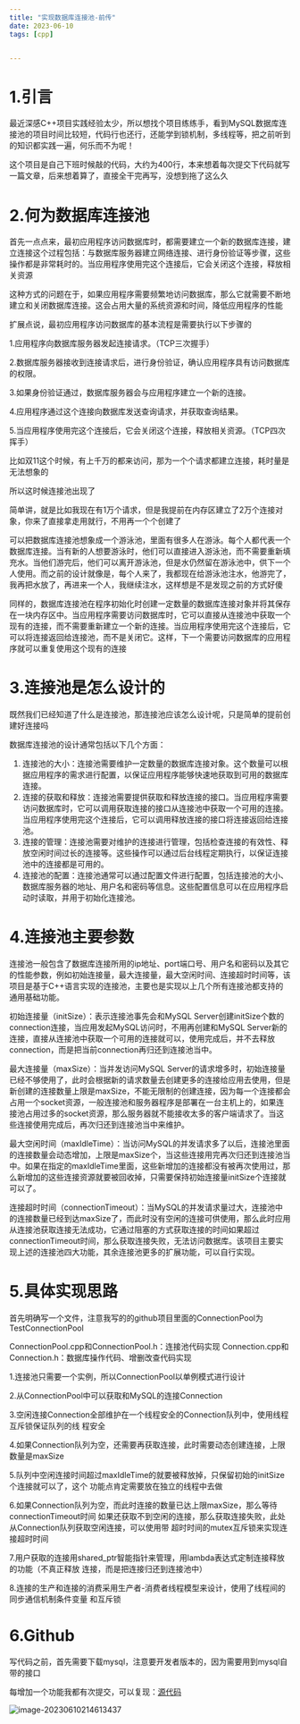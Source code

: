 ```yaml
---
title: "实现数据库连接池-前传"
date: 2023-06-10
tags: [cpp]


---
```







# 1.引言

最近深感C++项目实践经验太少，所以想找个项目练练手，看到MySQL数据库连接池的项目时间比较短，代码行也还行，还能学到锁机制，多线程等，把之前听到的知识都实践一遍，何乐而不为呢！

这个项目是自己下班时候敲的代码，大约为400行，本来想着每次提交下代码就写一篇文章，后来想着算了，直接全干完再写，没想到拖了这么久

# 2.何为数据库连接池

首先一点点来，最初应用程序访问数据库时，都需要建立一个新的数据库连接，建立连接这个过程包括：与数据库服务器建立网络连接、进行身份验证等步骤，这些操作都是非常耗时的。当应用程序使用完这个连接后，它会关闭这个连接，释放相关资源

这种方式的问题在于，如果应用程序需要频繁地访问数据库，那么它就需要不断地建立和关闭数据库连接。这会占用大量的系统资源和时间，降低应用程序的性能

扩展点说，最初应用程序访问数据库的基本流程是需要执行以下步骤的

1.应用程序向数据库服务器发起连接请求。（TCP三次握手）

2.数据库服务器接收到连接请求后，进行身份验证，确认应用程序具有访问数据库的权限。

3.如果身份验证通过，数据库服务器会与应用程序建立一个新的连接。

4.应用程序通过这个连接向数据库发送查询请求，并获取查询结果。

5.当应用程序使用完这个连接后，它会关闭这个连接，释放相关资源。（TCP四次挥手）

比如双11这个时候，有上千万的都来访问，那为一个个请求都建立连接，耗时量是无法想象的

所以这时候连接池出现了

简单讲，就是比如我现在有1万个请求，但是我提前在内存区建立了2万个连接对象，你来了直接拿走用就行，不用再一个个创建了

可以把数据库连接池想象成一个游泳池，里面有很多人在游泳。每个人都代表一个数据库连接。当有新的人想要游泳时，他们可以直接进入游泳池，而不需要重新填充水。当他们游完后，他们可以离开游泳池，但是水仍然留在游泳池中，供下一个人使用。而之前的设计就像是，每个人来了，我都现在给游泳池注水，他游完了，我再把水放了，再进来一个人，我继续注水，这样想是不是发现之前的方式好傻

同样的，数据库连接池在程序初始化时创建一定数量的数据库连接对象并将其保存在一块内存区中。当应用程序需要访问数据库时，它可以直接从连接池中获取一个现有的连接，而不需要重新建立一个新的连接。当应用程序使用完这个连接后，它可以将连接返回给连接池，而不是关闭它。这样，下一个需要访问数据库的应用程序就可以重复使用这个现有的连接

# 3.连接池是怎么设计的

既然我们已经知道了什么是连接池，那连接池应该怎么设计呢，只是简单的提前创建好连接吗

数据库连接池的设计通常包括以下几个方面：

1. 连接池的大小：连接池需要维护一定数量的数据库连接对象。这个数量可以根据应用程序的需求进行配置，以保证应用程序能够快速地获取到可用的数据库连接。
2. 连接的获取和释放：连接池需要提供获取和释放连接的接口。当应用程序需要访问数据库时，它可以调用获取连接的接口从连接池中获取一个可用的连接。当应用程序使用完这个连接后，它可以调用释放连接的接口将连接返回给连接池。
3. 连接的管理：连接池需要对维护的连接进行管理，包括检查连接的有效性、释放空闲时间过长的连接等。这些操作可以通过后台线程定期执行，以保证连接池中的连接都是可用的。
4. 连接池的配置：连接池通常可以通过配置文件进行配置，包括连接池的大小、数据库服务器的地址、用户名和密码等信息。这些配置信息可以在应用程序启动时读取，并用于初始化连接池。

# 4.连接池主要参数

连接池一般包含了数据库连接所用的ip地址、port端口号、用户名和密码以及其它的性能参数，例如初始连接量，最大连接量，最大空闲时间、连接超时时间等，该项目是基于C++语言实现的连接池，主要也是实现以上几个所有连接池都支持的通用基础功能。

初始连接量（initSize）：表示连接池事先会和MySQL Server创建initSize个数的connection连接，当应用发起MySQL访问时，不用再创建和MySQL Server新的连接，直接从连接池中获取一个可用的连接就可以，使用完成后，并不去释放connection，而是把当前connection再归还到连接池当中。

最大连接量（maxSize）：当并发访问MySQL Server的请求增多时，初始连接量已经不够使用了，此时会根据新的请求数量去创建更多的连接给应用去使用，但是新创建的连接数量上限是maxSize，不能无限制的创建连接，因为每一个连接都会占用一个socket资源，一般连接池和服务器程序是部署在一台主机上的，如果连接池占用过多的socket资源，那么服务器就不能接收太多的客户端请求了。当这些连接使用完成后，再次归还到连接池当中来维护。

最大空闲时间（maxIdleTime）：当访问MySQL的并发请求多了以后，连接池里面的连接数量会动态增加，上限是maxSize个，当这些连接用完再次归还到连接池当中。如果在指定的maxIdleTime里面，这些新增加的连接都没有被再次使用过，那么新增加的这些连接资源就要被回收掉，只需要保持初始连接量initSize个连接就可以了。

连接超时时间（connectionTimeout）：当MySQL的并发请求量过大，连接池中的连接数量已经到达maxSize了，而此时没有空闲的连接可供使用，那么此时应用从连接池获取连接无法成功，它通过阻塞的方式获取连接的时间如果超过connectionTimeout时间，那么获取连接失败，无法访问数据库。该项目主要实现上述的连接池四大功能，其余连接池更多的扩展功能，可以自行实现。

# 5.具体实现思路

首先明确写一个文件，注意我写的的github项目里面的ConnectionPool为TestConnectionPool

ConnectionPool.cpp和ConnectionPool.h：连接池代码实现
Connection.cpp和Connection.h：数据库操作代码、增删改查代码实现

1.连接池只需要一个实例，所以ConnectionPool以单例模式进行设计

2.从ConnectionPool中可以获取和MySQL的连接Connection

3.空闲连接Connection全部维护在一个线程安全的Connection队列中，使用线程互斥锁保证队列的线
程安全

4.如果Connection队列为空，还需要再获取连接，此时需要动态创建连接，上限数量是maxSize

5.队列中空闲连接时间超过maxIdleTime的就要被释放掉，只保留初始的initSize个连接就可以了，这个
功能点肯定需要放在独立的线程中去做

6.如果Connection队列为空，而此时连接的数量已达上限maxSize，那么等待connectionTimeout时间
如果还获取不到空闲的连接，那么获取连接失败，此处从Connection队列获取空闲连接，可以使用带
超时时间的mutex互斥锁来实现连接超时时间

7.用户获取的连接用shared_ptr智能指针来管理，用lambda表达式定制连接释放的功能（不真正释放
连接，而是把连接归还到连接池中）

8.连接的生产和连接的消费采用生产者-消费者线程模型来设计，使用了线程间的同步通信机制条件变量
和互斥锁

# 6.Github

写代码之前，首先需要下载mysql，注意要开发者版本的，因为需要用到mysql自带的接口



每增加一个功能我都有次提交，可以复现：[源代码](https://github.com/qingfenglan/TestConnectionPool)

![image-20230610214613437](../images/image-20230610214613437.png)
